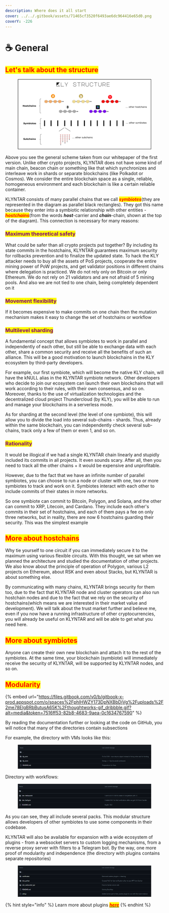 ```yaml
---
description: Where does it all start
cover: ../../.gitbook/assets/71465cf3520f6493ae6dc964416e65d0.png
coverY: -226
---
```


# ☕ General

## <mark style="color:red;">**Let's talk about the structure**</mark>

<figure><img src="../../.gitbook/assets/General_KLY_Structure.png" alt=""><figcaption></figcaption></figure>

Above you see the general scheme taken from our whitepaper of the first version. Unlike other crypto projects, KLYNTAR does not have some kind of main chain, beacon chain or something like that which synchronizes and interleave work in shards or separate blockchains (like Polkadot or Cosmos). We consider the entire blockchain space as a single, reliable, homogeneous environment and each blockchain is like a certain reliable container.

KLYNTAR consists of many parallel chains that we call _<mark style="color:red;">**symbiotes**</mark>_(they are represented in the diagram as parallel black rectangles). They got this name because they enter into a symbiotic relationship with other entities - _<mark style="color:red;">**hostchains**</mark>_(from the words _**host**_-carrier and _**chain**_-chain, shown at the top of the diagram). This connection is necessary for many reasons:

### <mark style="color:purple;">**Maximum theoretical safety**</mark>

What could be safer than all crypto projects put together? By including its state commits in the hostchains, KLYNTAR guarantees maximum security for rollbacks prevention and to finalize the updated state. To hack the KLY attacker needs to buy all the assets of PoS projects, cooperate the entire mining power of PoW projects, and get validator positions in different chains where delegation is practiced. We do not rely only on Bitcoin or only Ethereum. We do not rely on 21 validators and are not afraid of 5 mining pools. And also we are not tied to one chain, being completely dependent on it

### <mark style="color:purple;">**Movement flexibility**</mark>

If it becomes expensive to make commits on one chain then the mutation mechanism makes it easy to change the set of hostchains or workflow

### <mark style="color:purple;">Multilevel sharding</mark>

A fundamental concept that allows symbiotes to work in parallel and independently of each other, but still be able to exchange data with each other, share a common security and receive all the benefits of such an alliance. This will be a good motivation to launch blockchains in the KLY ecosystem by third-party developers.

For example, our first symbiote, which will become the native KLY chain, will have the kNULL alias in the KLYNTAR symbiote network. Other developers who decide to join our ecosystem can launch their own blockchains that will work according to their rules, with their own consensus, and so on. Moreover, thanks to the use of virtualization technologies and the decentralized cloud project Thundercloud (by KLY), you will be able to run and manage your blockchains in a serverless mode.

As for sharding at the second level (the level of one symbiote), this will allow you to divide the load into several sub-chains - shards. Thus, already within the same blockchain, you can independently check several sub-chains, track only a few of them or even 1, and so on.

### <mark style="color:purple;">**Rationality**</mark>

It would be illogical if we had a single KLYNTAR chain linearly and stupidly included its commits in all projects. It even sounds scary. After all, then you need to track all the other chains + it would be expensive and unprofitable.

However, due to the fact that we have an infinite number of parallel symbiotes, you can choose to run a node or cluster with one, two or more symbiotes to track and work on it. Symbiotes interact with each other to include commits of their states in more networks.

So one symbiote can commit to Bitcoin, Polygon, and Solana, and the other can commit to XRP, Litecoin, and Cardano. They include each other's commits in their set of hostchains, and each of them pays a fee on only three networks, but in reality, there are now 6 hostchains guarding their security. This was the simplest example



## <mark style="color:red;">**More about hostchains**</mark>

Why tie yourself to one circuit if you can immediately secure it to the maximum using various flexible circuits. With this thought, we sat when we planned the architecture and studied the documentation of other projects. We also know about the principle of operation of Polygon, various L2 projects on Ethereum, about RSK and even about Stacks, but KLYNTAR is about something else.&#x20;

By communicating with many chains, KLYNTAR brings security for them too, due to the fact that KLYNTAR node and cluster operators can also run hostchain nodes and due to the fact that we rely on the security of hostchains(which means we are interested in their market value and development). We will talk about the trust market further and believe me, even if you now have a running infrastructure of other cryptocurrencies, you will already be useful on KLYNTAR and will be able to get what you need here.

## <mark style="color:red;">**More about symbiotes**</mark>

Anyone can create their own new blockchain and attach it to the rest of the symbiotes. At the same time, your blockchain (symbiote) will immediately receive the security of KLYNTAR, will be supported by KLYNTAR nodes, and so on.

## <mark style="color:red;">Modularity</mark>

{% embed url="https://files.gitbook.com/v0/b/gitbook-x-prod.appspot.com/o/spaces%2FphIHWZY173DpNXBbDjVg%2Fuploads%2F2me78ElgBRbButusA65K%2Fthoughtworks-gif_dribbble.gif?alt=media&token=7516ff53-82b8-4683-9aea-0c1634767590" %}

By reading the documentation further or looking at the code on GitHub, you will notice that many of the directories contain subsections

For example, the directory with VMs looks like this:

<figure><img src="../../.gitbook/assets/image (56).png" alt=""><figcaption></figcaption></figure>

Directory with workflows:

<figure><img src="../../.gitbook/assets/image (57).png" alt=""><figcaption></figcaption></figure>

As you can see, they all include several packs. This modular structure allows developers of other symbiotes to use some components in their codebase.

KLYNTAR will also be available for expansion with a wide ecosystem of plugins - from a websocket servers to custom logging mechanisms, from a reverse proxy server with filters to a Telegram bot. By the way, one more proof of modularity and independence (the directory with plugins contains separate repositories)

<figure><img src="../../.gitbook/assets/image (58).png" alt=""><figcaption></figcaption></figure>

{% hint style="info" %}
Learn more about plugins [_<mark style="color:red;">**here**</mark>_](../plugins.md)
{% endhint %}
